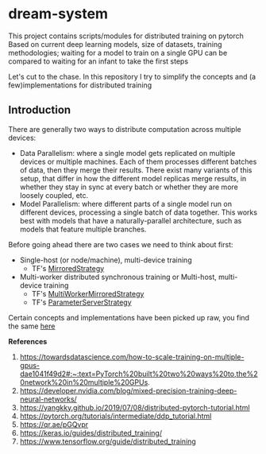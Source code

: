 # dream-system
This project contains scripts/modules for distributed training on pytorch<br>
Based on current deep learning models, size of datasets, training methodologies; waiting for a model to train on a single GPU can be compared to waiting for an infant to take the first steps

Let's cut to the chase.<here>
In this repository I try to simplify the concepts and (a few)implementations for distributed training

## Introduction

There are generally two ways to distribute computation across multiple devices:

- Data Parallelism: where a single model gets replicated on multiple devices or multiple machines. Each of them processes different batches of data, then they merge their results. There exist many variants of this setup, that differ in how the different model replicas merge results, in whether they stay in sync at every batch or whether they are more loosely coupled, etc.
- Model Parallelism: where different parts of a single model run on different devices, processing a single batch of data together. This works best with models that have a naturally-parallel architecture, such as models that feature multiple branches.

Before going ahead there are two cases we need to think about first:

- Single-host (or node/machine), multi-device training
    - TF's [MirroredStrategy](https://www.tensorflow.org/guide/distributed_training#mirroredstrategy)
- Multi-worker distributed synchronous training or Multi-host, multi-device training 
    - TF's [MultiWorkerMirroredStrategy](https://www.tensorflow.org/guide/distributed_training#multiworkermirroredstrategy)
    - TF's [ParameterServerStrategy](https://www.tensorflow.org/guide/distributed_training#parameterserverstrategy)


Certain concepts and implementations have been picked up raw, you find the same [here](https://github.com/Hemantr05/dream-system#References) 

**References**

1. https://towardsdatascience.com/how-to-scale-training-on-multiple-gpus-dae1041f49d2#:~:text=PyTorch%20built%20two%20ways%20to,the%20network%20in%20multiple%20GPUs.
2. https://developer.nvidia.com/blog/mixed-precision-training-deep-neural-networks/
3. https://yangkky.github.io/2019/07/08/distributed-pytorch-tutorial.html
4. https://pytorch.org/tutorials/intermediate/ddp_tutorial.html
5. https://qr.ae/pGQvpr
6. https://keras.io/guides/distributed_training/
7. https://www.tensorflow.org/guide/distributed_training
